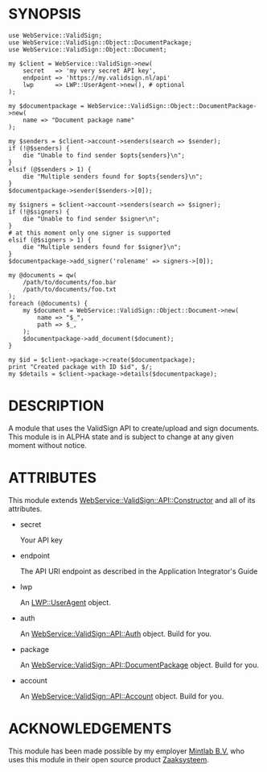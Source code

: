 # SYNOPSIS

    use WebService::ValidSign;
    use WebService::ValidSign::Object::DocumentPackage;
    use WebService::ValidSign::Object::Document;

    my $client = WebService::ValidSign->new(
        secret   => 'my very secret API key',
        endpoint => 'https://my.validsign.nl/api'
        lwp      => LWP::UserAgent->new(), # optional
    );

    my $documentpackage = WebService::ValidSign::Object::DocumentPackage->new(
        name => "Document package name"
    );

    my $senders = $client->account->senders(search => $sender);
    if (!@$senders) {
        die "Unable to find sender $opts{senders}\n";
    }
    elsif (@$senders > 1) {
        die "Multiple senders found for $opts{senders}\n";
    }
    $documentpackage->sender($senders->[0]);

    my $signers = $client->account->senders(search => $signer);
    if (!@$signers) {
        die "Unable to find sender $signer\n";
    }
    # at this moment only one signer is supported
    elsif (@$signers > 1) {
        die "Multiple senders found for $signer}\n";
    }
    $documentpackage->add_signer('rolename' => signers->[0]);

    my @documents = qw(
        /path/to/documents/foo.bar
        /path/to/documents/foo.txt
    );
    foreach (@documents) {
        my $document = WebService::ValidSign::Object::Document->new(
            name => "$_",
            path => $_,
        );
        $documentpackage->add_document($document);
    }

    my $id = $client->package->create($documentpackage);
    print "Created package with ID $id", $/;
    my $details = $client->package->details($documentpackage);

# DESCRIPTION

A module that uses the ValidSign API to create/upload and sign documents.
This module is in ALPHA state and is subject to change at any given moment
without notice.

# ATTRIBUTES

This module extends [WebService::ValidSign::API::Constructor](https://metacpan.org/pod/WebService::ValidSign::API::Constructor) and all of its
attributes.

- secret

    Your API key

- endpoint

    The API URI endpoint as described in the Application Integrator's Guide

- lwp

    An [LWP::UserAgent](https://metacpan.org/pod/LWP::UserAgent) object.

- auth

    An [WebService::ValidSign::API::Auth](https://metacpan.org/pod/WebService::ValidSign::API::Auth) object. Build for you.

- package

    An [WebService::ValidSign::API::DocumentPackage](https://metacpan.org/pod/WebService::ValidSign::API::DocumentPackage) object. Build for you.

- account

    An [WebService::ValidSign::API::Account](https://metacpan.org/pod/WebService::ValidSign::API::Account) object. Build for you.

# ACKNOWLEDGEMENTS

This module has been made possible by my employer [Mintlab
B.V.](https://mintlab.nl) who uses this module in their open source product
[Zaaksysteem](https://zaaksysteem.nl).

